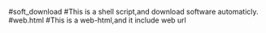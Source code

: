 #soft_download
#This is a shell script,and download software automaticly.
#web.html
#This is a web-html,and it include web url
